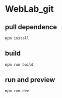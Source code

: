 # WebLab_git

## pull dependence
``` bash
npm install
```

## build
```bash
npm run build
```

## run and preview
```bash
npm run dev
```
